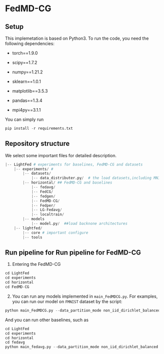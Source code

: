 # FedMD-CG

## Setup

This implemetation is based on Python3. To run the code, you need the following dependencies:

- torch==1.9.0

- scipy==1.7.2

- numpy==1.21.2

- sklearn==1.0.1

- matplotlib==3.5.3

- pandas==1.3.4

- mpi4py==3.1.1

You can simply run 

```python
pip install -r requirements.txt
```

## Repository structure
We select some important files for detailed description.

```python
|-- LightFed # experiments for baselines, FedMD-CG and datasets
    |-- experiments/ #
        |-- datasets/ 
            |-- data_distributer.py/  # the load datasets,including MNIST, EMNIST, FMNSIT and CIFAR-10
        |-- horizontal/ ## FedMD-CG and baselines
            |-- fedavg/
            |-- FedCG/
            |-- fedgen/
            |-- FedMD-CG/
            |-- Fedper/
            |-- LG-Fedavg/
            |-- localtrain/
        |-- models
            |-- model.py/  ##load backnone architectures
    |-- lightfed/  
        |-- core # important configure
        |-- tools
```

## Run pipeline for Run pipeline for FedMD-CG
1. Entering the FedMD-CG
```python
cd LightFed
cd experiments
cd horizontal
cd FedMD-CG
```

2. You can run any models implemented in `main_FedMDCG.py`. For examples, you can run our model on `FMNIST` dataset by the script:
```python
python main_FedMDCG.py --data_partition_mode non_iid_dirichlet_balanced --non_iid_alpha 10 --client_num 10 --seed 0 --model_type Lenet --data_set FMNIST
```
And you can run other baselines, such as 
```python
cd LightFed
cd experiments
cd horizontal
cd fedavg
python main_fedavg.py --data_partition_mode non_iid_dirichlet_balanced --non_iid_alpha 10 --client_num 10 --seed 0 --model_type Lenet --data_set FMNIST
```

